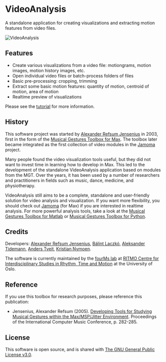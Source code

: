 # VideoAnalysis

A standalone application for creating visualizations and extracting motion features from video files. 

![VideoAnalysis](https://github.com/fourMs/VideoAnalysis/raw/master/build_info/v.2.1-interface.png)

## Features

- Create various visualizations from a video file: motiongrams, motion images, motion history images, etc.
- Open individual video files or batch-process folders of files
- Basic pre-processing: cropping, trimming
- Extract some basic motion features: quantity of motion, centroid of motion, area of motion
- Realtime preview of visualizations

Please see the [tutorial](https://github.com/fourMs/VideoAnalysis/wiki) for more information.

## History

This software project was started by [Alexander Refsum Jensenius](http://people.uio.no/alexanje) in 2003, first in the form of the [Musical Gestures Toolbox for Max](https://www.uio.no/ritmo/english/research/labs/fourms/downloads/software/musicalgesturestoolbox/mgt-max/). The toolbox later became integrated as the first collection of video modules in the [Jamoma](http://www.jamoma.org) project. 

Many people found the video visualization tools useful, but they did not want to invest time in learning how to develop in Max. This led to the development of the standalone VideoAnalysis application based on modules from the MGT. Over the years, it has been used by a number of researchers and practitioners in fields such as music, dance, medicine, and physiotherapy. 

VideoAnalysis still aims to be a complete, standalone and user-friendly solution for video analysis and visualization. If you want more flexibility, you should check out [Jamoma](http://www.jamoma.org) (for Max) if you are interested in realtime analysis. For more powerful analysis tools, take a look at the [Musical Gestures Toolbox for Matlab](https://github.com/fourMs/MGT-matlab/) or [Musical Gestures Toolbox for Python](https://github.com/fourMs/MGT-python).

## Credits

Developers: [Alexander Refsum Jensenius](http://people.uio.no/alexanje), [Bálint Laczkó](https://github.com/balintlaczko), [Aleksander Tidemann](https://github.com/AleksanderTidemann), [Anders Tveit](https://anderstveit.com/wordpress/), [Kristian Nymoen](https://github.com/krisny).

The software is currently maintained by the [fourMs lab](https://github.com/fourMs) at [RITMO Centre for Interdisciplinary Studies in Rhythm, Time and Motion](https://www.uio.no/ritmo/english/) at the University of Oslo.

## Reference

If you use this toolbox for research purposes, please reference this publication: 

- Jensenius, Alexander Refsum (2005). [Developing Tools for Studying Musical Gestures within the Max/MSP/Jitter Environment](https://www.duo.uio.no/handle/10852/26907). Proceedings of the International Computer Music Conference, p. 282-285. 

## License

This software is open source, and is shared with [The GNU General Public License v3.0](https://www.gnu.org/licenses/gpl-3.0.html).
